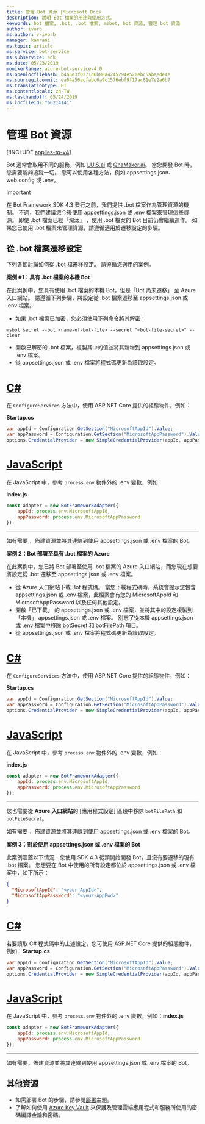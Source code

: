 ```yaml
---
title: 管理 Bot 資源 |Microsoft Docs
description: 說明 Bot 檔案的用途與使用方式。
keywords: bot 檔案, .bot, .bot 檔案, msbot, bot 資源, 管理 bot 資源
author: ivorb
ms.author: v-ivorb
manager: kamrani
ms.topic: article
ms.service: bot-service
ms.subservice: sdk
ms.date: 05/23/2019
monikerRange: azure-bot-service-4.0
ms.openlocfilehash: b4a5e3f0271d6b80a4245294e520ebc5abaede4e
ms.sourcegitcommit: ea64a56acfabc6a9c1576ebf9f17ac81e7e2a6b7
ms.translationtype: HT
ms.contentlocale: zh-TW
ms.lasthandoff: 05/24/2019
ms.locfileid: "66214141"
---
```

# <a name="manage-bot-resources"></a>管理 Bot 資源

[!INCLUDE [applies-to-v4](../includes/applies-to.md)]

Bot 通常會取用不同的服務，例如 [LUIS.ai](https://luis.ai) 或 [QnaMaker.ai](https://qnamaker.ai)。 當您開發 Bot 時，您需要能夠追蹤一切。 您可以使用各種方法，例如 appsettings.json、web.config 或 .env。 

> [!IMPORTANT]
> 在 Bot Framework SDK 4.3 發行之前，我們提供 .bot 檔案作為管理資源的機制。 不過，我們建議您今後使用 appsettings.json 或 .env 檔案來管理這些資源。 即使 .bot 檔案已經「淘汰」  ，使用 .bot 檔案的 Bot 目前仍會繼續運作。 如果您已使用 .bot 檔案來管理資源，請遵循適用於遷移設定的步驟。 

## <a name="migrating-settings-from-bot-file"></a>從 .bot 檔案遷移設定
下列各節討論如何從 .bot 檔遷移設定。 請遵循您適用的案例。

**案例 #1：具有 .bot 檔案的本機 Bot**

在此案例中，您具有使用 .bot 檔案的本機 Bot，但是「Bot 尚未遷移」  至 Azure 入口網站。 請遵循下列步驟，將設定從 .bot 檔案遷移至 appsettings.json 或 .env 檔案。

- 如果 .bot 檔案已加密，您必須使用下列命令將其解密：

```cli
msbot secret --bot <name-of-bot-file> --secret "<bot-file-secret>" --clear
```

- 開啟已解密的 .bot 檔案，複製其中的值並將其新增到 appsettings.json 或 .env 檔案。
- 從 appsettings.json 或 .env 檔案將程式碼更新為讀取設定。

# <a name="ctabcsharp"></a>[C#](#tab/csharp)

在 `ConfigureServices` 方法中，使用 ASP.NET Core 提供的組態物件，例如： 

**Startup.cs**
```csharp
var appId = Configuration.GetSection("MicrosoftAppId").Value;
var appPassword = Configuration.GetSection("MicrosoftAppPassword").Value;
options.CredentialProvider = new SimpleCredentialProvider(appId, appPassword);
```
# <a name="javascripttabjs"></a>[JavaScript](#tab/js)

在 JavaScript 中，參考 `process.env` 物件外的 .env 變數，例如：
   
**index.js**

```js
const adapter = new BotFrameworkAdapter({
    appId: process.env.MicrosoftAppId,
    appPassword: process.env.MicrosoftAppPassword
});
```
---

如有需要  ，佈建資源並將其連線到使用 appsettings.json 或 .env 檔案的 Bot。

**案例 2：Bot 部署至具有 .bot 檔案的 Azure**

在此案例中，您已將 Bot 部署至使用 .bot 檔案的 Azure 入口網站，而您現在想要將設定從 .bot 遷移至 appsettings.json 或 .env 檔案。

- 從 Azure 入口網站下載 Bot 程式碼。 當您下載程式碼時，系統會提示您包含 appsettings.json 或 .env 檔案，此檔案會有您的 MicrosoftAppId 和 MicrosoftAppPassword 以及任何其他設定。 
- 開啟「已下載」  的 appsettings.json 或 .env 檔案，並將其中的設定複製到「本機」  appsettings.json 或 .env 檔案。 別忘了從本機 appsettings.json 或 .env 檔案中移除 botSecret 和 botFilePath 項目。
- 從 appsettings.json 或 .env 檔案將程式碼更新為讀取設定。

# <a name="ctabcsharp"></a>[C#](#tab/csharp)
在 `ConfigureServices` 方法中，使用 ASP.NET Core 提供的組態物件，例如： 

**Startup.cs**
```csharp
var appId = Configuration.GetSection("MicrosoftAppId").Value;
var appPassword = Configuration.GetSection("MicrosoftAppPassword").Value;
options.CredentialProvider = new SimpleCredentialProvider(appId, appPassword);
```
# <a name="javascripttabjs"></a>[JavaScript](#tab/js)
在 JavaScript 中，參考 `process.env` 物件外的 .env 變數，例如：
   
**index.js**

```js
const adapter = new BotFrameworkAdapter({
    appId: process.env.MicrosoftAppId,
    appPassword: process.env.MicrosoftAppPassword
});
```
---

您也需要從 **Azure 入口網站**的 [應用程式設定]  區段中移除 `botFilePath` 和 `botFileSecret`。

如有需要  ，佈建資源並將其連線到使用 appsettings.json 或 .env 檔案的 Bot。

**案例 3：對於使用 appsettings.json 或 .env 檔案的 Bot**

此案例涵蓋以下情況：您使用 SDK 4.3 從頭開始開發 Bot，且沒有要遷移的現有 .bot 檔案。 您想要在 Bot 中使用的所有設定都位於 appsettings.json 或 .env 檔案中，如下所示：

```JSON
{
  "MicrosoftAppId": "<your-AppId>",
  "MicrosoftAppPassword": "<your-AppPwd>"
}
```

# <a name="ctabcsharp"></a>[C#](#tab/csharp)

若要讀取 C# 程式碼中的上述設定，您可使用 ASP.NET Core 提供的組態物件，例如：**Startup.cs**
```csharp
var appId = Configuration.GetSection("MicrosoftAppId").Value;
var appPassword = Configuration.GetSection("MicrosoftAppPassword").Value;
options.CredentialProvider = new SimpleCredentialProvider(appId, appPassword);
```

# <a name="javascripttabjs"></a>[JavaScript](#tab/js)
在 JavaScript 中，參考 `process.env` 物件外的 .env 變數，例如：**index.js**
```js
const adapter = new BotFrameworkAdapter({
    appId: process.env.MicrosoftAppId,
    appPassword: process.env.MicrosoftAppPassword
});
```

---

如有需要，佈建資源並將其連線到使用 appsettings.json 或 .env 檔案的 Bot。

## <a name="additional-resources"></a>其他資源
- 如需部署 Bot 的步驟，請參閱[部署](../bot-builder-deploy-az-cli.md)主題。
- 了解如何使用 [Azure Key Vault](https://docs.microsoft.com/en-us/azure/key-vault/key-vault-overview) 來保護及管理雲端應用程式和服務所使用的密碼編譯金鑰和密碼。
